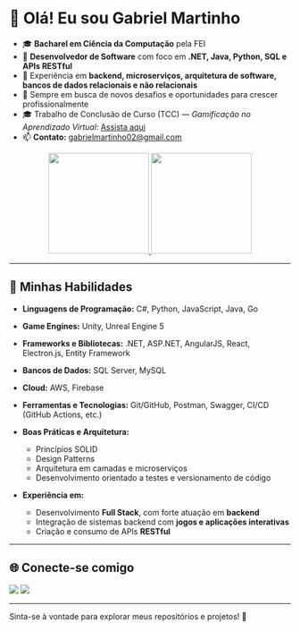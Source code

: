 # 👋 Olá! Eu sou Gabriel Martinho

- 🎓 **Bacharel em Ciência da Computação** pela FEI  
- 💼 **Desenvolvedor de Software** com foco em **.NET, Java, Python, SQL e APIs RESTful**  
- 🧠 Experiência em **backend, microserviços, arquitetura de software, bancos de dados relacionais e não relacionais**  
- 🚀 Sempre em busca de novos desafios e oportunidades para crescer profissionalmente  
- 🎓 Trabalho de Conclusão de Curso (TCC) — *Gamificação no Aprendizado Virtual*: [Assista aqui](https://www.youtube.com/watch?v=nHhv70VDYgk)  
- 📫 **Contato:** gabrielmartinho02@gmail.com

<div align="center">
  <a href="https://github.com/Gaba0022">
    <img height="180em" src="https://github-readme-stats.vercel.app/api?username=gaba0022&show_icons=true&theme=radical&include_all_commits=true&count_private=true"/>
    <img height="180em" src="https://github-readme-stats.vercel.app/api/top-langs/?username=gaba0022&layout=compact&langs_count=7&theme=radical"/>
  </a>
</div>

---

## 🚀 Minhas Habilidades

- **Linguagens de Programação:** C#, Python, JavaScript, Java, Go  
- **Game Engines:** Unity, Unreal Engine 5  
- **Frameworks e Bibliotecas:** .NET, ASP.NET, AngularJS, React, Electron.js, Entity Framework  
- **Bancos de Dados:** SQL Server, MySQL  
- **Cloud:** AWS, Firebase  
- **Ferramentas e Tecnologias:** Git/GitHub, Postman, Swagger, CI/CD (GitHub Actions, etc.)  
- **Boas Práticas e Arquitetura:**  
  - Princípios SOLID  
  - Design Patterns  
  - Arquitetura em camadas e microserviços  
  - Desenvolvimento orientado a testes e versionamento de código  

- **Experiência em:**  
  - Desenvolvimento **Full Stack**, com forte atuação em **backend**  
  - Integração de sistemas backend com **jogos e aplicações interativas**  
  - Criação e consumo de APIs **RESTful**

---

## 🌐 Conecte-se comigo
<div> 
  <a href="mailto:gabriemartinh02@gmail.com"><img src="https://img.shields.io/badge/-Gmail-%23333?style=for-the-badge&logo=gmail&logoColor=white" target="_blank"></a>
  <a href="https://www.linkedin.com/in/gabriel-martinho-3364441a4/" target="_blank"><img src="https://img.shields.io/badge/-LinkedIn-%230077B5?style=for-the-badge&logo=linkedin&logoColor=white" target="_blank"></a>  
</div>

---

Sinta-se à vontade para explorar meus repositórios e projetos! 🚀
